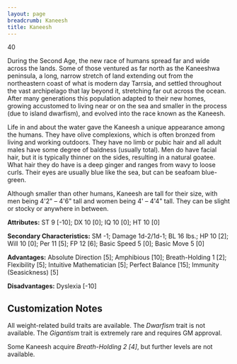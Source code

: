 ```yaml
---
layout: page
breadcrumb: Kaneesh
title: Kaneesh
---
```


<points>40</points>

During the Second Age, the new race of humans spread far and wide across the lands.  Some of those ventured as far north as the Kaneeshwa peninsula, a long, narrow stretch of land extending out from the northeastern coast of what is modern day Tarrsia, and settled throughout the vast archipelago that lay beyond it, stretching far out across the ocean.  After many generations this population adapted to their new homes, growing accustomed to living near or on the sea and smaller in the process (due to island dwarfism), and evolved into the race known as the Kaneesh.

Life in and about the water gave the Kaneesh a unique appearance among the humans.  They have olive complexions, which is often bronzed from living and working outdoors.  They have no limb or pubic hair and all adult males have some degree of baldness (usually total).  Men do have facial hair, but it is typically thinner on the sides, resulting in a natural goatee.  What hair they do have is a deep ginger and ranges from wavy to loose curls.  Their eyes are usually blue like the sea, but can be seafoam blue-green.

Although smaller than other humans, Kaneesh are tall for their size, with men being 4'2" – 4'6" tall and women being 4' – 4'4" tall.  They can be slight or stocky or anywhere in between.

**Attributes:**  ST 9 [-10]; DX 10 [0]; IQ 10 [0]; HT 10 [0]

**Secondary Characteristics:**  SM -1; Damage 1d-2/1d-1; BL 16 lbs.; HP 10 [2]; Will 10 [0]; Per 11 [5]; FP 12 [6]; Basic Speed 5 [0]; Basic Move 5 [0]

**Advantages:**  Absolute Direction [5]; Amphibious [10]; Breath-Holding 1 [2]; Flexibility [5]; Intuitive Mathematician [5]; Perfect Balance [15]; Immunity (Seasickness) [5]

**Disadvantages:**  Dyslexia [-10]


## Customization Notes

All weight-related build traits are available.  The _Dwarfism_ trait is not available.  The _Gigantism_ trait is extremely rare and requires GM approval.

Some Kaneesh acquire _Breath-Holding 2 [4]_, but further levels are not available.
